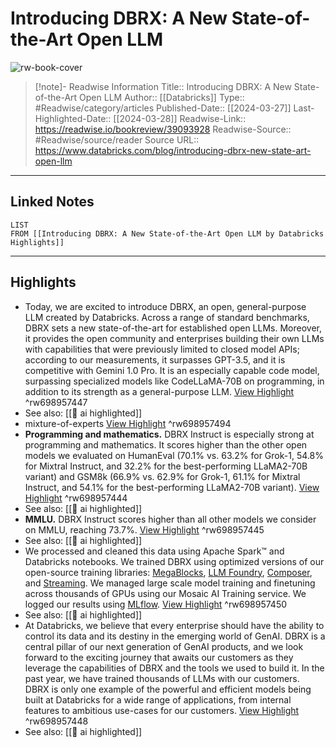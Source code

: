 # Introducing DBRX: A New State-of-the-Art Open LLM

![rw-book-cover](https://www.databricks.com/sites/default/files/2024-03/dbrx-technical-blog-og_0.png)
<br>
>[!note]- Readwise Information
>Title:: Introducing DBRX: A New State-of-the-Art Open LLM
>Author:: [[Databricks]]
>Type:: #Readwise/category/articles
>Published-Date:: [[2024-03-27]]
>Last-Highlighted-Date:: [[2024-03-28]]
>Readwise-Link:: https://readwise.io/bookreview/39093928
>Readwise-Source:: #Readwise/source/reader
>Source URL:: https://www.databricks.com/blog/introducing-dbrx-new-state-art-open-llm
--- 

## Linked Notes
```dataview
LIST
FROM [[Introducing DBRX: A New State-of-the-Art Open LLM by Databricks Highlights]]
```

---

## Highlights
- Today, we are excited to introduce DBRX, an open, general-purpose LLM created by Databricks. Across a range of standard benchmarks, DBRX sets a new state-of-the-art for established open LLMs. Moreover, it provides the open community and enterprises building their own LLMs with capabilities that were previously limited to closed model APIs; according to our measurements, it surpasses GPT-3.5, and it is competitive with Gemini 1.0 Pro. It is an especially capable code model, surpassing specialized models like CodeLLaMA-70B on programming, in addition to its strength as a general-purpose LLM. [View Highlight](https://readwise.io/open/698957447) ^rw698957447 
- See also: [[👻 ai highlighted]] 
- mixture-of-experts [View Highlight](https://readwise.io/open/698957494) ^rw698957494
- **Programming and mathematics.** DBRX Instruct is especially strong at programming and mathematics. It scores higher than the other open models we evaluated on HumanEval (70.1% vs. 63.2% for Grok-1, 54.8% for Mixtral Instruct, and 32.2% for the best-performing LLaMA2-70B variant) and GSM8k (66.9% vs. 62.9% for Grok-1, 61.1% for Mixtral Instruct, and 54.1% for the best-performing LLaMA2-70B variant). [View Highlight](https://readwise.io/open/698957444) ^rw698957444 
- See also: [[👻 ai highlighted]] 
- **MMLU.** DBRX Instruct scores higher than all other models we consider on MMLU, reaching 73.7%. [View Highlight](https://readwise.io/open/698957445) ^rw698957445 
- See also: [[👻 ai highlighted]] 
- We processed and cleaned this data using Apache Spark™ and Databricks notebooks. We trained DBRX using optimized versions of our open-source training libraries: [MegaBlocks](https://github.com/stanford-futuredata/megablocks), [LLM Foundry](https://github.com/mosaicml/llm-foundry), [Composer](https://github.com/mosaicml/composer), and [Streaming](https://github.com/mosaicml/streaming). We managed large scale model training and finetuning across thousands of GPUs using our Mosaic AI Training service. We logged our results using [MLflow](https://mlflow.org/). [View Highlight](https://readwise.io/open/698957450) ^rw698957450 
- See also: [[👻 ai highlighted]] 
- At Databricks, we believe that every enterprise should have the ability to control its data and its destiny in the emerging world of GenAI. DBRX is a central pillar of our next generation of GenAI products, and we look forward to the exciting journey that awaits our customers as they leverage the capabilities of DBRX and the tools we used to build it. In the past year, we have trained thousands of LLMs with our customers. DBRX is only one example of the powerful and efficient models being built at Databricks for a wide range of applications, from internal features to ambitious use-cases for our customers. [View Highlight](https://readwise.io/open/698957448) ^rw698957448 
- See also: [[👻 ai highlighted]] 
